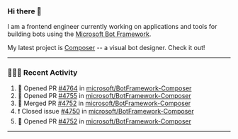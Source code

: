 ### Hi there 👋

I am a frontend engineer currently working on applications and tools for building bots using the [Microsoft Bot Framework](https://dev.botframework.com/).

My latest project is [Composer](https://github.com/microsoft/BotFramework-Composer) -- a visual bot designer. Check it out!

---

### 👨🏻‍💻 Recent Activity

<!--START_SECTION:activity-->
1. 💪 Opened PR [#4764](https://github.com/microsoft/BotFramework-Composer/pull/4764) in [microsoft/BotFramework-Composer](https://github.com/microsoft/BotFramework-Composer)
2. 💪 Opened PR [#4755](https://github.com/microsoft/BotFramework-Composer/pull/4755) in [microsoft/BotFramework-Composer](https://github.com/microsoft/BotFramework-Composer)
3. 🎉 Merged PR [#4752](https://github.com/microsoft/BotFramework-Composer/pull/4752) in [microsoft/BotFramework-Composer](https://github.com/microsoft/BotFramework-Composer)
4. ❗️ Closed issue [#4750](https://github.com/microsoft/BotFramework-Composer/issues/4750) in [microsoft/BotFramework-Composer](https://github.com/microsoft/BotFramework-Composer)
5. 💪 Opened PR [#4752](https://github.com/microsoft/BotFramework-Composer/pull/4752) in [microsoft/BotFramework-Composer](https://github.com/microsoft/BotFramework-Composer)
<!--END_SECTION:activity-->

---

<!--
**a-b-r-o-w-n/a-b-r-o-w-n** is a ✨ _special_ ✨ repository because its `README.md` (this file) appears on your GitHub profile.

Here are some ideas to get you started:

- 🔭 I’m currently working on ...
- 🌱 I’m currently learning ...
- 👯 I’m looking to collaborate on ...
- 🤔 I’m looking for help with ...
- 💬 Ask me about ...
- 📫 How to reach me: ...
- 😄 Pronouns: ...
- ⚡ Fun fact: ...
-->
